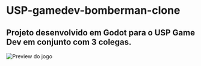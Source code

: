 # USP-gamedev-bomberman-clone
## Projeto desenvolvido em Godot para o USP Game Dev em conjunto com 3 colegas.
![Preview do jogo](https://github.com/luan-monteiro/USP-gamedev-bomberman-clone/blob/master/bomber_man.gif)
